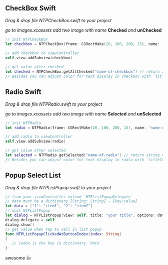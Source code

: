 ## CheckBox Swift
*Drag & drop file NTPCheckBox.swift to your project*

*go to images.xcassets add two image with name* **Checked** *and* **unChecked**
```swift
// init NTPCheckBox
let checkbox = NTPCheckBox(frame: CGRectMake(20, 100, 200, 15), name: "name-of-checkbox", text: "text display for check box", value: "1", checked: true)
   
// add checkbox to viewController
self.view.addSubview(checkbox)

// get value after checked
let checked = NTPCheckBox.getAllChecked("name-of-checkbox") // return array value
// Besides you can adjust color for text display in checkbox with `titleColor` in step init NTPCheckBox

```

## Radio Swift
*Drag & drop file NTPRadio.swift to your project*

*go to images.xcassets add two image with name* **Selected** *and* **unSelected**
```swift
// init NTPRadio
let radio = NTPRadio(frame: CGRectMake(20, 100, 200, 15), name: "name-of-radio", text: "text display for radio", value: "1", selected: true)

// add radio to viewController
self.view.addSubview(radio)

// get value after selected
let selected = NTPRadio.getSelected("name-of-radio") // return string value
// Besides you can adjust color for text display in radio with `titleColor` in step init NTPRadio
```

## Popup Select List
*Drag & drop file NTPListPopup.swift to your project*

```swift
// from your viewController extend `NTPListPopupDelegate`
// data must be a dictionary [String: String] ~ [key:value]
let data = ["1": "item1", "2": "item2"]
// init NTPListPopup
let dialog = NTPListPopup(view: self, title: "your title", options: data)
dialog.delegate = self
dialog.show()
// get value when tap to cell in list popup
func NTPListPopupClickedAtButtonIndex(index: String)
{
   // index is the key in dictionary `data`
}
```
awesome :+1:
